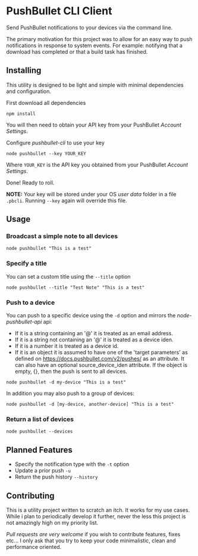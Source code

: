 # PushBullet CLI Client

Send PushBullet notifications to your devices via the command line.

The primary motivation for this project was to allow for an easy way to push notifications in response to system events.
For example: notifying that a download has completed or that a build task has finished.

## Installing

This utility is designed to be light and simple with minimal dependencies and configuration.

First download all dependencies

```
npm install
```

You will then need to obtain your API key from your PushBullet _Account Settings_.

Configure _pushbullet-cli_ to use your key

```
node pushbullet --key YOUR_KEY
```

Where `YOUR_KEY` is the API key you obtained from your PushBullet _Account Settings_.

Done! Ready to roll.

**NOTE:** Your key will be stored under your OS _user data_ folder in a file `.pbcli`. Running `--key` again will override this file.

## Usage

### Broadcast a simple note to all devices

```
node pushbullet "This is a test"
```

### Specify a title

You can set a custom title using the `--title` option

```
node pushbullet --title "Test Note" "This is a test"
```

### Push to a device

You can push to a specific device using the `-d` option and mirrors the _node-pushbullet-api_ api:

* If it is a string containing an '@' it is treated as an email address.
* If it is a string not containing an '@' it is treated as a device iden.
* If it is a number it is treated as a device id.
* If it is an object it is assumed to have one of the 'target parameters' as defined on https://docs.pushbullet.com/v2/pushes/ as an attribute. It can also have an optional source_device_iden attribute. If the object is empty, {}, then the push is sent to all devices.

```
node pushbullet -d my-device "This is a test"
```

In addition you may also push to a group of devices:

```
node pushbullet -d [my-device, another-device] "This is a test"
```

### Return a list of devices

```
node pushbullet --devices
```

## Planned Features

* Specify the notification type with the `-t` option
* Update a prior push `-u`
* Return the push history `--history`

## Contributing

This is a utility project written to scratch an itch. It works for my use cases. While i plan to periodically develop it further, never the less this project is not amazingly high on my priority list.

*Pull requests are very welcome* if you wish to contribute features, fixes etc... I only ask that you try to keep your code minimalistic, clean and performance oriented.